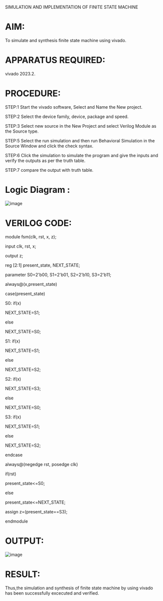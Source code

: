 SIMULATION AND IMPLEMENTATION OF FINITE STATE MACHINE

# AIM:
 To simulate and synthesis finite state machine using vivado.
# APPARATUS REQUIRED: 
  vivado 2023.2.
# PROCEDURE: 
STEP:1 Start the vivado software, Select and Name the New project.

STEP:2 Select the device family, device, package and speed.

STEP:3 Select new source in the New Project and select Verilog Module as the Source type.


STEP:5 Select the run simulation and then run Behavioral Simulation in the Source Window and click the check syntax.

STEP:6 Click the simulation to simulate the program and give the inputs and verify the outputs as per the truth table.

STEP:7 compare the output with truth table.

# Logic Diagram :
![image](https://github.com/Irakamchaitanya/VLSI-LAB-EXP-5/assets/161814091/054addd3-c5f0-4908-bb0b-bb40763ed825)
# VERILOG CODE:
module fsm(clk, rst, x, z);

input clk, rst, x;

output z;

reg [2:1] present_state, NEXT_STATE;

parameter S0=2'b00, S1=2'b01, S2=2'b10, S3=2'b11;

always@(x,present_state)

case(present_state)

S0: if(x)

NEXT_STATE=S1;

else

NEXT_STATE=S0;

S1: if(x)

NEXT_STATE=S1;

else

NEXT_STATE=S2;

S2: if(x)

NEXT_STATE=S3;

else

NEXT_STATE=S0;

S3: if(x)

NEXT_STATE=S1;

else

NEXT_STATE=S2;

endcase

always@(negedge rst, posedge clk)

if(rst)

present_state<=S0;

else

present_state<=NEXT_STATE;

assign z=(present_state==S3);

endmodule

# OUTPUT:
![image](https://github.com/Irakamchaitanya/VLSI-LAB-EXP-5/assets/161814091/de3b7907-59e5-480c-9fe5-cbf9f712b4de)
# RESULT:
Thus,the simulation and synthesis of finite state machine by using vivado has been successfully excecuted and verified.

